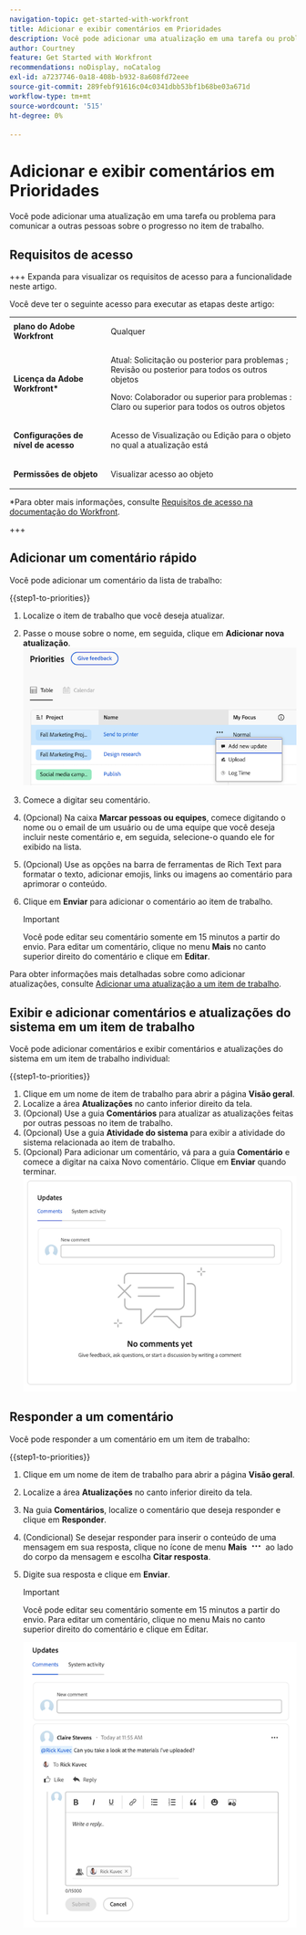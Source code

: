 ```yaml
---
navigation-topic: get-started-with-workfront
title: Adicionar e exibir comentários em Prioridades
description: Você pode adicionar uma atualização em uma tarefa ou problema para comunicar a outras pessoas sobre o progresso no item de trabalho.
author: Courtney
feature: Get Started with Workfront
recommendations: noDisplay, noCatalog
exl-id: a7237746-0a18-408b-b932-8a608fd72eee
source-git-commit: 289febf91616c04c0341dbb53bf1b68be03a671d
workflow-type: tm+mt
source-wordcount: '515'
ht-degree: 0%

---
```


# Adicionar e exibir comentários em Prioridades

Você pode adicionar uma atualização em uma tarefa ou problema para comunicar a outras pessoas sobre o progresso no item de trabalho.

## Requisitos de acesso

+++ Expanda para visualizar os requisitos de acesso para a funcionalidade neste artigo.

Você deve ter o seguinte acesso para executar as etapas deste artigo:

<table style="table-layout:auto"> 
 <col> 
 </col> 
 <col> 
 </col> 
 <tbody> 
  <tr> 
   <td role="rowheader"><strong>plano do Adobe Workfront</strong></td> 
   <td> <p>Qualquer</p> </td> 
  </tr> 
  <tr> 
   <td role="rowheader"><strong>Licença da Adobe Workfront*</strong></td> 
   <td> 
   <p>Atual: Solicitação ou posterior para problemas <!--and documents-->; Revisão ou posterior para todos os outros objetos</p>
   <p>Novo: Colaborador ou superior para problemas <!--and documents-->: Claro ou superior para todos os outros objetos</p> 
   </td> 
  </tr> 
  <tr> 
   <td role="rowheader"><strong>Configurações de nível de acesso</strong></td> 
   <td> <p>Acesso de Visualização ou Edição para o objeto no qual a atualização está</p></td> 
  </tr> 
  <tr> 
   <td role="rowheader"><strong>Permissões de objeto</strong></td> 
   <td> <p>Visualizar acesso ao objeto</p></td> 
  </tr> 
 </tbody> 
</table>

*Para obter mais informações, consulte [Requisitos de acesso na documentação do Workfront](/help/quicksilver/administration-and-setup/add-users/access-levels-and-object-permissions/access-level-requirements-in-documentation.md).

+++


## Adicionar um comentário rápido

Você pode adicionar um comentário da lista de trabalho:

{{step1-to-priorities}}

1. Localize o item de trabalho que você deseja atualizar.
1. Passe o mouse sobre o nome, em seguida, clique em **Adicionar nova atualização**.
   ![](assets/add-update.png)
   <!--new screen for prod ![](assets/update-log-upload.png)-->
1. Comece a digitar seu comentário.
1. (Opcional) Na caixa **Marcar pessoas ou equipes**, comece digitando o nome ou o email de um usuário ou de uma equipe que você deseja incluir neste comentário e, em seguida, selecione-o quando ele for exibido na lista.
1. (Opcional) Use as opções na barra de ferramentas de Rich Text para formatar o texto, adicionar emojis, links ou imagens ao comentário para aprimorar o conteúdo.
1. Clique em **Enviar** para adicionar o comentário ao item de trabalho.

   >[!IMPORTANT]
   >
   >Você pode editar seu comentário somente em 15 minutos a partir do envio. Para editar um comentário, clique no menu **Mais** no canto superior direito do comentário e clique em **Editar**.

Para obter informações mais detalhadas sobre como adicionar atualizações, consulte [Adicionar uma atualização a um item de trabalho](/help/quicksilver/workfront-basics/updating-work-items-and-viewing-updates/update-work.md).

## Exibir e adicionar comentários e atualizações do sistema em um item de trabalho

Você pode adicionar comentários e exibir comentários e atualizações do sistema em um item de trabalho individual:

{{step1-to-priorities}}

1. Clique em um nome de item de trabalho para abrir a página **Visão geral**.
1. Localize a área **Atualizações** no canto inferior direito da tela.
1. (Opcional) Use a guia **Comentários** para atualizar as atualizações feitas por outras pessoas no item de trabalho.
1. (Opcional) Use a guia **Atividade do sistema** para exibir a atividade do sistema relacionada ao item de trabalho.
1. (Opcional) Para adicionar um comentário, vá para a guia **Comentário** e comece a digitar na caixa Novo comentário. Clique em **Enviar** quando terminar.
   ![](assets/updates-area-in-overview.png)

## Responder a um comentário

Você pode responder a um comentário em um item de trabalho:

{{step1-to-priorities}}

1. Clique em um nome de item de trabalho para abrir a página **Visão geral**.
1. Localize a área **Atualizações** no canto inferior direito da tela.
1. Na guia **Comentários**, localize o comentário que deseja responder e clique em **Responder**.
1. (Condicional) Se desejar responder para inserir o conteúdo de uma mensagem em sua resposta, clique no ícone de menu **Mais** ![](assets/more-icon.png) ao lado do corpo da mensagem e escolha **Citar resposta**.

1. Digite sua resposta e clique em **Enviar**.

   >[!IMPORTANT]
   >
   >Você pode editar seu comentário somente em 15 minutos a partir do envio. Para editar um comentário, clique no menu Mais no canto superior direito do comentário e clique em Editar.

   ![](assets/reply-to-comment.png)
